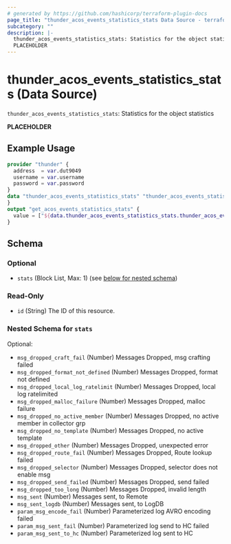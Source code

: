 ```yaml
---
# generated by https://github.com/hashicorp/terraform-plugin-docs
page_title: "thunder_acos_events_statistics_stats Data Source - terraform-provider-thunder"
subcategory: ""
description: |-
  thunder_acos_events_statistics_stats: Statistics for the object statistics
  PLACEHOLDER
---
```


# thunder_acos_events_statistics_stats (Data Source)

`thunder_acos_events_statistics_stats`: Statistics for the object statistics

__PLACEHOLDER__

## Example Usage

```terraform
provider "thunder" {
  address  = var.dut9049
  username = var.username
  password = var.password
}
data "thunder_acos_events_statistics_stats" "thunder_acos_events_statistics_stats" {
}
output "get_acos_events_statistics_stats" {
  value = ["${data.thunder_acos_events_statistics_stats.thunder_acos_events_statistics_stats}"]
}
```

<!-- schema generated by tfplugindocs -->
## Schema

### Optional

- `stats` (Block List, Max: 1) (see [below for nested schema](#nestedblock--stats))

### Read-Only

- `id` (String) The ID of this resource.

<a id="nestedblock--stats"></a>
### Nested Schema for `stats`

Optional:

- `msg_dropped_craft_fail` (Number) Messages Dropped, msg crafting failed
- `msg_dropped_format_not_defined` (Number) Messages Dropped, format not defined
- `msg_dropped_local_log_ratelimit` (Number) Messages Dropped, local log ratelimited
- `msg_dropped_malloc_failure` (Number) Messages Dropped, malloc failure
- `msg_dropped_no_active_member` (Number) Messages Dropped, no active member in collector grp
- `msg_dropped_no_template` (Number) Messages Dropped, no active template
- `msg_dropped_other` (Number) Messages Dropped, unexpected error
- `msg_dropped_route_fail` (Number) Messages Dropped, Route lookup failed
- `msg_dropped_selector` (Number) Messages Dropped, selector does not enable msg
- `msg_dropped_send_failed` (Number) Messages Dropped, send failed
- `msg_dropped_too_long` (Number) Messages Dropped, invalid length
- `msg_sent` (Number) Messages sent, to Remote
- `msg_sent_logdb` (Number) Messages sent, to LogDB
- `param_msg_encode_fail` (Number) Parameterized log AVRO encoding failed
- `param_msg_sent_fail` (Number) Parameterized log send to HC failed
- `param_msg_sent_to_hc` (Number) Parameterized log sent to HC


